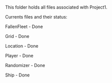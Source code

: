This folder holds all files associated with Project1.

Currents files and their status:

FallenFleet - Done

Grid - Done

Location - Done

Player - Done

Randomizer - Done

Ship - Done
